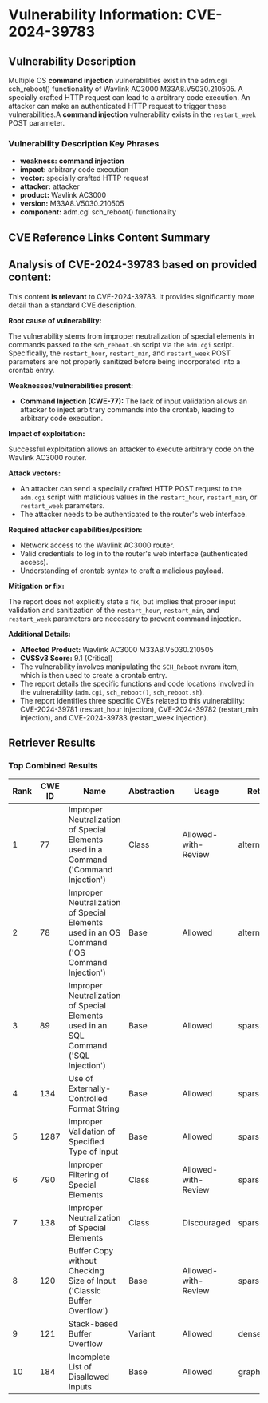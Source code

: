 # Vulnerability Information: CVE-2024-39783

## Vulnerability Description
Multiple OS **command injection** vulnerabilities exist in the adm.cgi sch_reboot() functionality of Wavlink AC3000 M33A8.V5030.210505. A specially crafted HTTP request can lead to a arbitrary code execution. An attacker can make an authenticated HTTP request to trigger these vulnerabilities.A **command injection** vulnerability exists in the `restart_week` POST parameter.

### Vulnerability Description Key Phrases
- **weakness:** **command injection**
- **impact:** arbitrary code execution
- **vector:** specially crafted HTTP request
- **attacker:** attacker
- **product:** Wavlink AC3000
- **version:** M33A8.V5030.210505
- **component:** adm.cgi sch_reboot() functionality

## CVE Reference Links Content Summary
## Analysis of CVE-2024-39783 based on provided content:

This content **is relevant** to CVE-2024-39783. It provides significantly more detail than a standard CVE description.

**Root cause of vulnerability:**

The vulnerability stems from improper neutralization of special elements in commands passed to the `sch_reboot.sh` script via the `adm.cgi` script. Specifically, the `restart_hour`, `restart_min`, and `restart_week` POST parameters are not properly sanitized before being incorporated into a crontab entry.

**Weaknesses/vulnerabilities present:**

*   **Command Injection (CWE-77):**  The lack of input validation allows an attacker to inject arbitrary commands into the crontab, leading to arbitrary code execution.

**Impact of exploitation:**

Successful exploitation allows an attacker to execute arbitrary code on the Wavlink AC3000 router.

**Attack vectors:**

*   An attacker can send a specially crafted HTTP POST request to the `adm.cgi` script with malicious values in the `restart_hour`, `restart_min`, or `restart_week` parameters.
*   The attacker needs to be authenticated to the router's web interface.

**Required attacker capabilities/position:**

*   Network access to the Wavlink AC3000 router.
*   Valid credentials to log in to the router's web interface (authenticated access).
*   Understanding of crontab syntax to craft a malicious payload.

**Mitigation or fix:**

The report does not explicitly state a fix, but implies that proper input validation and sanitization of the `restart_hour`, `restart_min`, and `restart_week` parameters are necessary to prevent command injection.

**Additional Details:**

*   **Affected Product:** Wavlink AC3000 M33A8.V5030.210505
*   **CVSSv3 Score:** 9.1 (Critical)
*   The vulnerability involves manipulating the `SCH_Reboot` nvram item, which is then used to create a crontab entry.
*   The report details the specific functions and code locations involved in the vulnerability (`adm.cgi`, `sch_reboot()`, `sch_reboot.sh`).
*   The report identifies three specific CVEs related to this vulnerability: CVE-2024-39781 (restart\_hour injection), CVE-2024-39782 (restart\_min injection), and CVE-2024-39783 (restart\_week injection).

## Retriever Results

### Top Combined Results

| Rank | CWE ID | Name | Abstraction | Usage  | Retrievers | Individual Scores |
|------|--------|------|-------------|-------|------------|-------------------|
| 1 | 77 | Improper Neutralization of Special Elements used in a Command ('Command Injection') | Class | Allowed-with-Review | alternate_terms | 1.000 |
| 2 | 78 | Improper Neutralization of Special Elements used in an OS Command ('OS Command Injection') | Base | Allowed | alternate_terms | 0.700 |
| 3 | 89 | Improper Neutralization of Special Elements used in an SQL Command ('SQL Injection') | Base | Allowed | sparse | 0.358 |
| 4 | 134 | Use of Externally-Controlled Format String | Base | Allowed | sparse | 0.346 |
| 5 | 1287 | Improper Validation of Specified Type of Input | Base | Allowed | sparse | 0.337 |
| 6 | 790 | Improper Filtering of Special Elements | Class | Allowed-with-Review | sparse | 0.331 |
| 7 | 138 | Improper Neutralization of Special Elements | Class | Discouraged | sparse | 0.314 |
| 8 | 120 | Buffer Copy without Checking Size of Input ('Classic Buffer Overflow') | Base | Allowed-with-Review | sparse | 0.309 |
| 9 | 121 | Stack-based Buffer Overflow | Variant | Allowed | dense | 0.625 |
| 10 | 184 | Incomplete List of Disallowed Inputs | Base | Allowed | graph | 0.002 |

